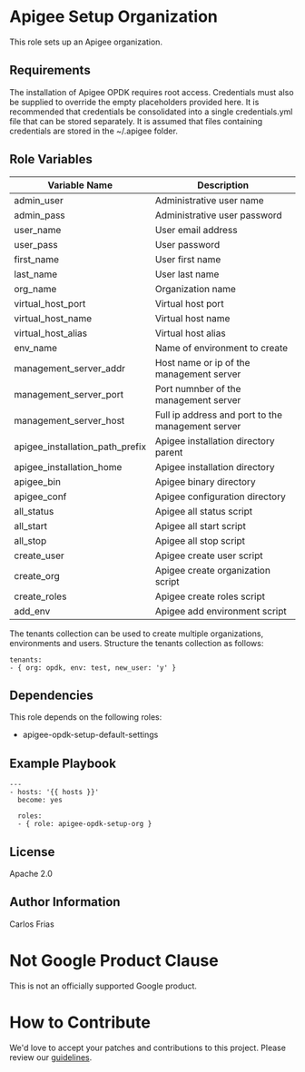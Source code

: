 Apigee Setup Organization
=========================

This role sets up an Apigee organization. 

Requirements
------------

The installation of Apigee OPDK requires root access. Credentials must also be supplied to override the empty placeholders
provided here. It is recommended that credentials be consolidated into a single credentials.yml file that can be stored 
separately. It is assumed that files containing credentials are stored in the ~/.apigee folder. 

Role Variables
--------------

| Variable Name | Description |
| --- | --- |
| admin_user | Administrative user name |
| admin_pass | Administrative user password          |
| user_name | User email address             |
| user_pass | User password                    |
| first_name | User first name          |
| last_name | User last name          |
| org_name | Organization name     |
| virtual_host_port | Virtual host port     |
| virtual_host_name | Virtual host name  |
| virtual_host_alias | Virtual host alias  |
| env_name | Name of environment to create |
| management_server_addr | Host name or ip of the management server      |
| management_server_port | Port numnber of the management server       |
| management_server_host | Full ip address and port to the management server      |
| apigee_installation_path_prefix | Apigee installation directory parent       |
| apigee_installation_home | Apigee installation directory        |
| apigee_bin | Apigee binary directory                        |
| apigee_conf |  Apigee configuration directory        |
| all_status | Apigee all status script             |
| all_start | Apigee all start script            |
| all_stop | Apigee all stop script          |
| create_user | Apigee create user script   |
| create_org | Apigee create organization script    |
| create_roles | Apigee create roles script      |
| add_env | Apigee add environment script      |

The tenants collection can be used to create multiple organizations, environments and users. Structure the tenants collection
as follows: 

    tenants:
    - { org: opdk, env: test, new_user: 'y' }

Dependencies
------------

This role depends on the following roles:

* apigee-opdk-setup-default-settings

Example Playbook
----------------

    ---
    - hosts: '{{ hosts }}'
      become: yes
      
      roles:
      - { role: apigee-opdk-setup-org }
      

License
-------

Apache 2.0

Author Information
------------------

Carlos Frias

<!-- BEGIN Google Required Disclaimer -->

# Not Google Product Clause

This is not an officially supported Google product.
<!-- END Google Required Disclaimer -->
<!-- BEGIN Google How To Contribute -->
# How to Contribute

We'd love to accept your patches and contributions to this project. Please review our [guidelines](CONTRIBUTION.md).
<!-- END Google How To Contribute -->
